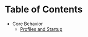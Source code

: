 # Table of Contents

- Core Behavior
  - [Profiles and Startup](core-behavior/profiles-and-startup.md)
